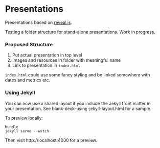 Presentations
=============

Presentations based on [reveal.js](https://github.com/hakimel/reveal.js/).

Testing a folder structure for stand-alone presentations. Work in progress.

### Proposed Structure

1. Put actual presentation in top level
2. Images and resources in folder with meaningful name
3. Link to presentation in `index.html`

`index.html` could use some fancy styling and be linked somewhere with dates and metrics etc.

### Using Jekyll

You can now use a shared layout if you include the Jekyll front matter in your presentation. See blank-deck-using-jekyll-layout.html for a sample.

To preview locally:

```
bundle
jekyll serve --watch
```

Then visit http://localhost:4000 for a preview.